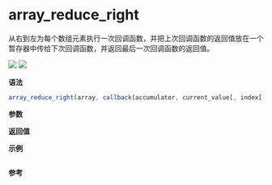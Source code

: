 # array_reduce_right

从右到左为每个数组元素执行一次回调函数，并把上次回调函数的返回值放在一个暂存器中传给下次回调函数，并返回最后一次回调函数的返回值。

![](https://img.shields.io/badge/-Label-blue)
![](https://img.shields.io/badge/-Traverse-blue)

**语法**

```js
array_reduce_right(array, callback(accumulator, current_value[, index[, array]])[, initial_value])
```

**参数**

**返回值**

**示例**

```js

```

**参考**
